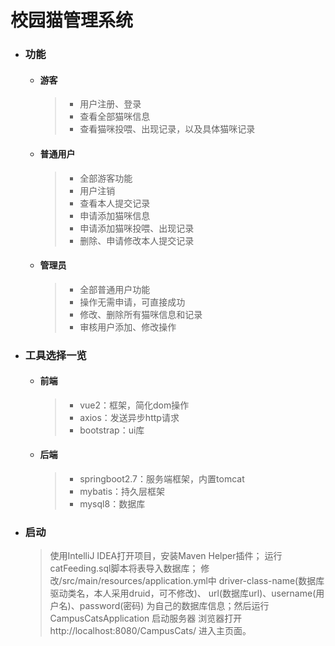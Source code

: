 # 校园猫管理系统
* ### 功能
    * #### 游客
      >* 用户注册、登录
      >* 查看全部猫咪信息
      >* 查看猫咪投喂、出现记录，以及具体猫咪记录
    * #### 普通用户
      >* 全部游客功能
      >* 用户注销
      >* 查看本人提交记录
      >* 申请添加猫咪信息
      >* 申请添加猫咪投喂、出现记录
      >* 删除、申请修改本人提交记录
    * #### 管理员
      >* 全部普通用户功能
      >* 操作无需申请，可直接成功
      >* 修改、删除所有猫咪信息和记录
      >* 审核用户添加、修改操作
* ### 工具选择一览
    * #### 前端
      >* vue2：框架，简化dom操作
      >* axios：发送异步http请求
      >* bootstrap：ui库
    * #### 后端
      >* springboot2.7：服务端框架，内置tomcat
      >* mybatis：持久层框架
      >* mysql8：数据库
* ### 启动
  > 使用IntelliJ IDEA打开项目，安装Maven Helper插件；
  > 运行catFeeding.sql脚本将表导入数据库；
  > 修改/src/main/resources/application.yml中
  > driver-class-name(数据库驱动类名，本人采用druid，可不修改)、
  > url(数据库url)、username(用户名)、password(密码)
  > 为自己的数据库信息；然后运行 CampusCatsApplication
  > 启动服务器
  > 浏览器打开 http://localhost:8080/CampusCats/
  > 进入主页面。